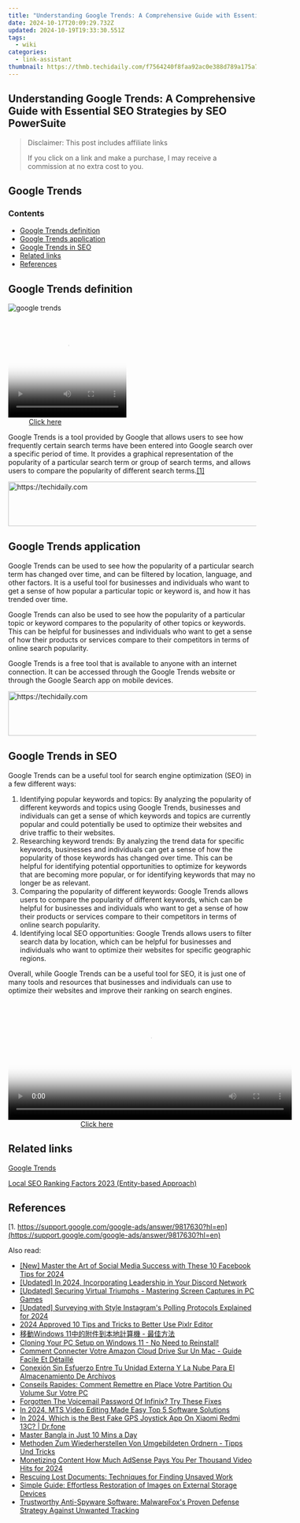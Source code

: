 ```yaml
---
title: "Understanding Google Trends: A Comprehensive Guide with Essential SEO Strategies by SEO PowerSuite"
date: 2024-10-17T20:09:29.732Z
updated: 2024-10-19T19:33:30.551Z
tags:
  - wiki
categories:
  - link-assistant
thumbnail: https://thmb.techidaily.com/f7564240f8faa92ac0e388d789a175a79bd1b95533429025b3702f8272211ea0.jpg
---
```


## Understanding Google Trends: A Comprehensive Guide with Essential SEO Strategies by SEO PowerSuite

>  Disclaimer: This post includes affiliate links
>
>  If you click on a link and make a purchase, I may receive a commission at no extra cost to you.
>

## Google Trends

### Contents

* [Google Trends definition](https://tools.techidaily.com/link-assistant/products/)
* [Google Trends application](https://tools.techidaily.com/link-assistant/products/)
* [Google Trends in SEO](https://tools.techidaily.com/link-assistant/products/)
* [Related links](https://tools.techidaily.com/link-assistant/products/)
* [References](https://tools.techidaily.com/link-assistant/products/)

## Google Trends definition

![google trends](https://cdn1.link-assistant.com/thumbs/w1278-c1/upload/seowiki/posts/57/gt.png)

<!-- affiliate ads begin -->
<span id="1265663">
					<video width="240" height="200" style="cursor:pointer"
           poster="//a.impactradius-go.com/display-clicktoplayimage/1265663.png"
           onclick="if(!this.playClicked){this.play();this.setAttribute('controls',true);this.playClicked=true;}">
	   <source src="//a.impactradius-go.com/display-ad/4482-1265663">
	   <img src="//a.impactradius-go.com/display-clicktoplayimage/1265663.png" style="border: none; height: 100%; width: 100%; object-fit: contain">
	</video>
	<div style="width:150px;text-align:center"><a href="javascript:window.open(decodeURIComponent('https%3A%2F%2Fmartinic.evyy.net%2Fc%2F5597632%2F1265663%2F4482'), '_blank');void(0);">Click here</a></div>
</span>
<img height="0" width="0" src="https://imp.pxf.io/i/5597632/1265663/4482" style="position:absolute;visibility:hidden;" border="0" />
<!-- affiliate ads end -->

Google Trends is a tool provided by Google that allows users to see how frequently certain search terms have been entered into Google search over a specific period of time. It provides a graphical representation of the popularity of a particular search term or group of search terms, and allows users to compare the popularity of different search terms.[\[1\]](https://tools.techidaily.com/link-assistant/products/)

<!-- affiliate ads begin -->
<a href="https://appsumo.8odi.net/c/5597632/2130890/7443" target="_top" id="2130890">
  <img src="//a.impactradius-go.com/display-ad/7443-2130890" border="0" alt="https://techidaily.com" width="728" height="90"/>
</a>
<img height="0" width="0" src="https://appsumo.8odi.net/i/5597632/2130890/7443" style="position:absolute;visibility:hidden;" border="0" />
<!-- affiliate ads end -->

## Google Trends application

Google Trends can be used to see how the popularity of a particular search term has changed over time, and can be filtered by location, language, and other factors. It is a useful tool for businesses and individuals who want to get a sense of how popular a particular topic or keyword is, and how it has trended over time.

Google Trends can also be used to see how the popularity of a particular topic or keyword compares to the popularity of other topics or keywords. This can be helpful for businesses and individuals who want to get a sense of how their products or services compare to their competitors in terms of online search popularity.

Google Trends is a free tool that is available to anyone with an internet connection. It can be accessed through the Google Trends website or through the Google Search app on mobile devices.

<!-- affiliate ads begin -->
<a href="https://aligracehair.sjv.io/c/5597632/1896546/19272" target="_top" id="1896546">
  <img src="//a.impactradius-go.com/display-ad/19272-1896546" border="0" alt="https://techidaily.com" width="728" height="90"/>
</a>
<img height="0" width="0" src="https://aligracehair.sjv.io/i/5597632/1896546/19272" style="position:absolute;visibility:hidden;" border="0" />
<!-- affiliate ads end -->

## Google Trends in SEO

Google Trends can be a useful tool for search engine optimization (SEO) in a few different ways:

1. Identifying popular keywords and topics: By analyzing the popularity of different keywords and topics using Google Trends, businesses and individuals can get a sense of which keywords and topics are currently popular and could potentially be used to optimize their websites and drive traffic to their websites.
2. Researching keyword trends: By analyzing the trend data for specific keywords, businesses and individuals can get a sense of how the popularity of those keywords has changed over time. This can be helpful for identifying potential opportunities to optimize for keywords that are becoming more popular, or for identifying keywords that may no longer be as relevant.
3. Comparing the popularity of different keywords: Google Trends allows users to compare the popularity of different keywords, which can be helpful for businesses and individuals who want to get a sense of how their products or services compare to their competitors in terms of online search popularity.
4. Identifying local SEO opportunities: Google Trends allows users to filter search data by location, which can be helpful for businesses and individuals who want to optimize their websites for specific geographic regions.

Overall, while Google Trends can be a useful tool for SEO, it is just one of many tools and resources that businesses and individuals can use to optimize their websites and improve their ranking on search engines.

<!-- affiliate ads begin -->
<span id="1983539">
					<video width="576" height="240" style="cursor:pointer"
           poster="//a.impactradius-go.com/display-clicktoplayimage/1983539.png"
           onclick="if(!this.playClicked){this.play();this.setAttribute('controls',true);this.playClicked=true;}">
	   <source src="//a.impactradius-go.com/display-ad/22993-1983539">
	   <img src="//a.impactradius-go.com/display-clicktoplayimage/1983539.png" style="border: none; height: 100%; width: 100%; object-fit: contain">
	</video>
	<div style="width:360px;text-align:center"><a href="javascript:window.open(decodeURIComponent('https%3A%2F%2Fhomestyler.sjv.io%2Fc%2F5597632%2F1983539%2F22993'), '_blank');void(0);">Click here</a></div>
</span>
<img height="0" width="0" src="https://imp.pxf.io/i/5597632/1983539/22993" style="position:absolute;visibility:hidden;" border="0" />
<!-- affiliate ads end -->

## Related links

[Google Trends](https://trends.google.com/trends/) 

[Local SEO Ranking Factors 2023 (Entity-based Approach)](https://tools.techidaily.com/link-assistant/products/)

## References

[1. https://support.google.com/google-ads/answer/9817630?hl=en](https://support.google.com/google-ads/answer/9817630?hl=en)

<ins class="adsbygoogle"
     style="display:block"
     data-ad-format="autorelaxed"
     data-ad-client="ca-pub-7571918770474297"
     data-ad-slot="1223367746"></ins>

<ins class="adsbygoogle"
     style="display:block"
     data-ad-client="ca-pub-7571918770474297"
     data-ad-slot="8358498916"
     data-ad-format="auto"
     data-full-width-responsive="true"></ins>

<span class="atpl-alsoreadstyle">Also read:</span>
<div><ul>
<li><a href="https://facebook-video-recording.techidaily.com/new-master-the-art-of-social-media-success-with-these-10-facebook-tips-for-2024/"><u>[New] Master the Art of Social Media Success with These 10 Facebook Tips for 2024</u></a></li>
<li><a href="https://discord-videos.techidaily.com/updated-in-2024-incorporating-leadership-in-your-discord-network/"><u>[Updated] In 2024, Incorporating Leadership in Your Discord Network</u></a></li>
<li><a href="https://screen-mirroring-recording.techidaily.com/updated-securing-virtual-triumphs-mastering-screen-captures-in-pc-games/"><u>[Updated] Securing Virtual Triumphs - Mastering Screen Captures in PC Games</u></a></li>
<li><a href="https://instagram-clips.techidaily.com/updated-surveying-with-style-instagrams-polling-protocols-explained-for-2024/"><u>[Updated] Surveying with Style Instagram's Polling Protocols Explained for 2024</u></a></li>
<li><a href="https://vp-tips.techidaily.com/2024-approved-10-tips-and-tricks-to-better-use-pixlr-editor/"><u>2024 Approved 10 Tips and Tricks to Better Use Pixlr Editor</u></a></li>
<li><a href="https://win-extraordinary.techidaily.com/1728504072042-windows-11/"><u>移動Windows 11中的附件到本地計算機 - 最佳方法</u></a></li>
<li><a href="https://win-extraordinary.techidaily.com/cloning-your-pc-setup-on-windows-11-no-need-to-reinstall/"><u>Cloning Your PC Setup on Windows 11 - No Need to Reinstall!</u></a></li>
<li><a href="https://win-extraordinary.techidaily.com/comment-connecter-votre-amazon-cloud-drive-sur-un-mac-guide-facile-et-detaille/"><u>Comment Connecter Votre Amazon Cloud Drive Sur Un Mac - Guide Facile Et Détaillé</u></a></li>
<li><a href="https://win-extraordinary.techidaily.com/conexion-sin-esfuerzo-entre-tu-unidad-externa-y-la-nube-para-el-almacenamiento-de-archivos/"><u>Conexión Sin Esfuerzo Entre Tu Unidad Externa Y La Nube Para El Almacenamiento De Archivos</u></a></li>
<li><a href="https://win-extraordinary.techidaily.com/conseils-rapides-comment-remettre-en-place-votre-partition-ou-volume-sur-votre-pc/"><u>Conseils Rapides: Comment Remettre en Place Votre Partition Ou Volume Sur Votre PC</u></a></li>
<li><a href="https://unlock-android.techidaily.com/forgotten-the-voicemail-password-of-infinix-try-these-fixes-by-drfone-android/"><u>Forgotten The Voicemail Password Of Infinix? Try These Fixes</u></a></li>
<li><a href="https://ai-vdieo-software.techidaily.com/in-2024-mts-video-editing-made-easy-top-5-software-solutions/"><u>In 2024, MTS Video Editing Made Easy Top 5 Software Solutions</u></a></li>
<li><a href="https://phone-solutions.techidaily.com/in-2024-which-is-the-best-fake-gps-joystick-app-on-xiaomi-redmi-13c-drfone-by-drfone-virtual-android/"><u>In 2024, Which is the Best Fake GPS Joystick App On Xiaomi Redmi 13C? | Dr.fone</u></a></li>
<li><a href="https://mondly-stories.techidaily.com/master-bangla-in-just-10-mins-a-day/"><u>Master Bangla in Just 10 Mins a Day</u></a></li>
<li><a href="https://win-extraordinary.techidaily.com/methoden-zum-wiederherstellen-von-umgebildeten-ordnern-tipps-und-tricks/"><u>Methoden Zum Wiederherstellen Von Umgebildeten Ordnern - Tipps Und Tricks</u></a></li>
<li><a href="https://youtube-help.techidaily.com/monetizing-content-how-much-adsense-pays-you-per-thousand-video-hits-for-2024/"><u>Monetizing Content How Much AdSense Pays You Per Thousand Video Hits for 2024</u></a></li>
<li><a href="https://win-extraordinary.techidaily.com/rescuing-lost-documents-techniques-for-finding-unsaved-work/"><u>Rescuing Lost Documents: Techniques for Finding Unsaved Work</u></a></li>
<li><a href="https://win-extraordinary.techidaily.com/simple-guide-effortless-restoration-of-images-on-external-storage-devices/"><u>Simple Guide: Effortless Restoration of Images on External Storage Devices</u></a></li>
<li><a href="https://win-extraordinary.techidaily.com/trustworthy-anti-spyware-software-malwarefoxs-proven-defense-strategy-against-unwanted-tracking/"><u>Trustworthy Anti-Spyware Software: MalwareFox's Proven Defense Strategy Against Unwanted Tracking</u></a></li>
</ul></div>


